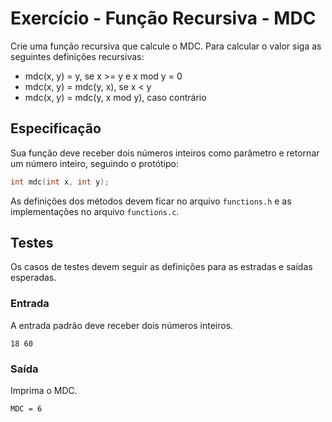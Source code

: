 # Exercício - Função Recursiva - MDC

Crie uma função recursiva que calcule o MDC. Para calcular o valor siga as seguintes definições recursivas:

 - mdc(x, y) = y, se x >= y e x mod y = 0
 - mdc(x, y) = mdc(y, x), se x < y
 - mdc(x, y) = mdc(y, x mod y), caso contrário

## Especificação

Sua função deve receber dois números inteiros como parâmetro e retornar um número inteiro, seguindo o protótipo:

```c
int mdc(int x, int y);
```

As definições dos métodos devem ficar no arquivo `functions.h` e as implementações no arquivo `functions.c`.

## Testes

Os casos de testes devem seguir as definições para as estradas e saídas esperadas.

### Entrada

A entrada padrão deve receber dois números inteiros.

```
18 60
```

### Saída

Imprima o MDC.

```
MDC = 6
```